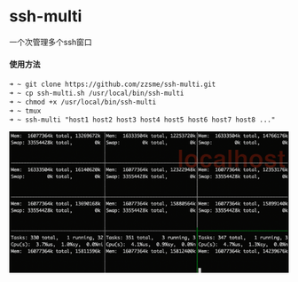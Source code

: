 # ssh-multi
一个次管理多个ssh窗口

#### 使用方法
```
➜ ~ git clone https://github.com/zzsme/ssh-multi.git
➜ ~ cp ssh-multi.sh /usr/local/bin/ssh-multi
➜ ~ chmod +x /usr/local/bin/ssh-multi
➜ ~ tmux
➜ ~ ssh-multi "host1 host2 host3 host4 host5 host6 host7 host8 ..."
```

![demo1](/demo1.png)
